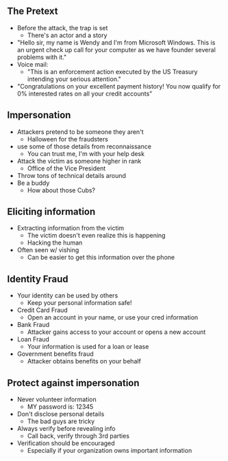 ## The Pretext
- Before the attack, the trap is set
	- There's an actor and a story
- "Hello sir, my name is Wendy and I'm from Microsoft Windows.  This is an urgent check up call for your computer as we have founder several problems with it."
- Voice mail:
	- "This is an enforcement action executed by the US Treasury intending your serious attention."
- "Congratulations on your excellent payment history! You now qualify for 0% interested rates on all your credit accounts"

## Impersonation
- Attackers pretend to be someone they aren't
	- Halloween for the fraudsters
- use some of those details from reconnaissance
	- You can trust me, I'm with your help desk
- Attack the victim as someone higher in rank
	- Office of the Vice President
- Throw tons of technical details around
- Be a buddy
	- How about those Cubs?

## Eliciting information
- Extracting information from the victim
	- The victim doesn't even realize this is happening
	- Hacking the human
- Often seen w/ vishing
	- Can be easier to get this information over the phone

## Identity Fraud
- Your identity can be used by others
	- Keep your personal information safe!
- Credit Card Fraud
	- Open an account in your name, or use your cred information
- Bank Fraud
	- Attacker gains access to your account or opens a new account
- Loan Fraud
	- Your information is used for a loan or lease
- Government benefits fraud
	- Attacker obtains benefits on your behalf

## Protect against impersonation
- Never volunteer information
	- MY password is: 12345
- Don't disclose personal details
	- The bad guys are tricky
- Always verify before revealing info
	- Call back, verify through 3rd parties
- Verification should be encouraged
	- Especially if your organization owns important information
